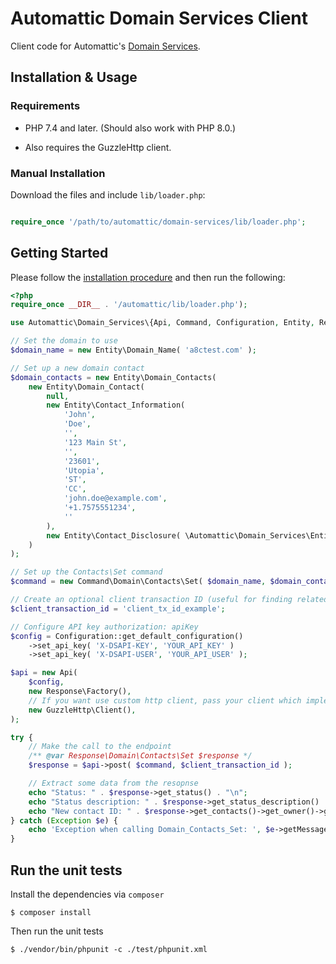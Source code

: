 # Automattic Domain Services Client

Client code for Automattic's [Domain Services](https://github.com/Automattic/domain-services-api).

## Installation & Usage

### Requirements

- PHP 7.4 and later.
  (Should also work with PHP 8.0.)

- Also requires the GuzzleHttp client.

### Manual Installation

Download the files and include `lib/loader.php`:

```php

require_once '/path/to/automattic/domain-services/lib/loader.php';
```

## Getting Started

Please follow the [installation procedure](#installation--usage) and then run the following:

```php
<?php
require_once __DIR__ . '/automattic/lib/loader.php');

use Automattic\Domain_Services\{Api, Command, Configuration, Entity, Response};

// Set the domain to use
$domain_name = new Entity\Domain_Name( 'a8ctest.com' );

// Set up a new domain contact
$domain_contacts = new Entity\Domain_Contacts(
	new Entity\Domain_Contact(
		null,
		new Entity\Contact_Information(
			'John',
			'Doe',
			'',
			'123 Main St',
			'',
			'23601',
			'Utopia',
			'ST',
			'CC',
			'john.doe@example.com',
			'+1.7575551234',
			''
		),
		new Entity\Contact_Disclosure( \Automattic\Domain_Services\Entity\Contact_Disclosure::NONE )
	)
);

// Set up the Contacts\Set command
$command = new Command\Domain\Contacts\Set( $domain_name, $domain_contacts );

// Create an optional client transaction ID (useful for finding related log entries)
$client_transaction_id = 'client_tx_id_example';

// Configure API key authorization: apiKey
$config = Configuration::get_default_configuration()
	->set_api_key( 'X-DSAPI-KEY', 'YOUR_API_KEY' )
	->set_api_key( 'X-DSAPI-USER', 'YOUR_API_USER' );

$api = new Api(
	$config,
	new Response\Factory(),
	// If you want use custom http client, pass your client which implements `\Psr\Http\Client\ClientInterface`.
	new GuzzleHttp\Client(),
);

try {
	// Make the call to the endpoint
	/** @var Response\Domain\Contacts\Set $response */
	$response = $api->post( $command, $client_transaction_id );

	// Extract some data from the resopnse
	echo "Status: " . $response->get_status() . "\n";
	echo "Status description: " . $response->get_status_description() . "\n";
	echo "New contact ID: " . $response->get_contacts()->get_owner()->get_contact_id()->get_provider_contact_id() . "\n";
} catch (Exception $e) {
	echo 'Exception when calling Domain_Contacts_Set: ', $e->getMessage(), PHP_EOL;
}
```

## Run the unit tests

Install the dependencies via `composer`

```shell
$ composer install
```

Then run the unit tests

```shell
$ ./vendor/bin/phpunit -c ./test/phpunit.xml
```
